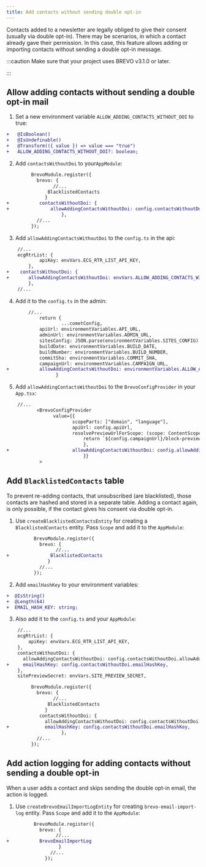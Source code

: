 ```yaml
---
title: Add contacts without sending double opt-in
---
```


Contacts added to a newsletter are legally obliged to give their consent (usually via double opt-in). There may be scenarios, in which a contact already gave their permission. In this case, this feature allows adding or importing contacts without sending a double opt-in message.

:::caution
Make sure that your project uses BREVO v3.1.0 or later.

:::

## Allow adding contacts without sending a double opt-in mail

1. Set a new environment variable `ALLOW_ADDING_CONTACTS_WITHOUT_DOI` to true:

```diff
+   @IsBoolean()
+   @IsUndefinable()
+   @Transform(({ value }) => value === "true")
+   ALLOW_ADDING_CONTACTS_WITHOUT_DOI?: boolean;
```

2. Add `contactsWithoutDoi` to your`AppModule`:

```diff
         BrevoModule.register({
           brevo: {
                 //...
               BlacklistedContacts
              }
+           contactsWithoutDoi: {
+               allowAddingContactsWithoutDoi: config.contactsWithoutDoi.allowAddingContactsWithoutDoi,
                    },
           //...
         });
```

3. Add `allowAddingContactsWithoutDoi` to the `config.ts` in the api:

```diff
    //...
    ecgRtrList: {
            apiKey: envVars.ECG_RTR_LIST_API_KEY,
        },
+    contactsWithoutDoi: {
+       allowAddingContactsWithoutDoi: envVars.ALLOW_ADDING_CONTACTS_WITHOUT_DOI,
        },
    //...
```

4. Add it to the `config.ts` in the admin:

```diff
        //...
            return {
                    ...cometConfig,
            apiUrl: environmentVariables.API_URL,
            adminUrl: environmentVariables.ADMIN_URL,
            sitesConfig: JSON.parse(environmentVariables.SITES_CONFIG) as SitesConfig,
            buildDate: environmentVariables.BUILD_DATE,
            buildNumber: environmentVariables.BUILD_NUMBER,
            commitSha: environmentVariables.COMMIT_SHA,
            campaignUrl: environmentVariables.CAMPAIGN_URL,
+           allowAddingContactsWithoutDoi: environmentVariables.ALLOW_ADDING_CONTACTS_WITHOUT_DOI === "true",
                  }
```

5. Add `allowAddingContactsWithoutDoi` to the `BrevoConfigProvider` in your `App.tsx`:

```diff
    //...
           <BrevoConfigProvider
                 value={{
                        scopeParts: ["domain", "language"],
                        apiUrl: config.apiUrl,
                        resolvePreviewUrlForScope: (scope: ContentScope) => {
                            return `${config.campaignUrl}/block-preview/${scope.domain}/${scope.language}`;
                            },
+                       allowAddingContactsWithoutDoi: config.allowAddingContactsWithoutDoi,
                            }}
            >
```

## Add `BlacklistedContacts` table

To prevent re-adding contacts, that unsubscribed (are blacklisted), those contacts are hashed and stored in a separate table. Adding a contact again, is only possible, if the contact gives his consent via double opt-in.

1. Use `createBlacklistedContactsEntity` for creating a `BlacklistedContacts` entity. Pass `Scope` and add it to the `AppModule`:

```diff
          BrevoModule.register({
            brevo: {
                  //...
+               BlacklistedContacts
               }
            //...
          });
```

2. Add `emailHashKey` to your environment variables:

```diff
+  @IsString()
+  @Length(64)
+  EMAIL_HASH_KEY: string;
```

3. Also add it to the `config.ts` and your `AppModule`:

```diff
    //...
    ecgRtrList: {
        apiKey: envVars.ECG_RTR_LIST_API_KEY,
    },
    contactsWithoutDoi: {
      allowAddingContactsWithoutDoi: config.contactsWithoutDoi.allowAddingContactsWithoutDoi,
+     emailHashKey: config.contactsWithoutDoi.emailHashKey,
    },
    sitePreviewSecret: envVars.SITE_PREVIEW_SECRET,
```

```diff
         BrevoModule.register({
           brevo: {
                 //...
               BlacklistedContacts
              }
            contactsWithoutDoi: {
              allowAddingContactsWithoutDoi: config.contactsWithoutDoi.allowAddingContactsWithoutDoi,
+             emailHashKey: config.contactsWithoutDoi.emailHashKey,
                    },
           //...
         });


```

## Add action logging for adding contacts without sending a double opt-in

When a user adds a contact and skips sending the double opt-in email, the action is logged.

1. Use `createBrevoEmailImportLogEntity` for creating `brevo-email-import-log` entity. Pass `Scope` and add it to the `AppModule`:

```diff
          BrevoModule.register({
            brevo: {
                  //...
+           BrevoEmailImportLog
                   }
                //...
              });
```
